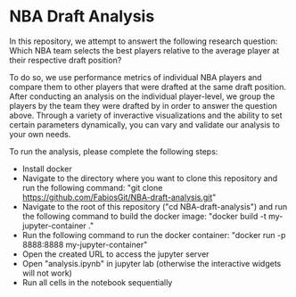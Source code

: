 # NBA Draft Analysis
In this repository, we attempt to answert the following research question: Which NBA team selects the best players relative to the average player at their respective draft position?

To do so, we use performance metrics of individual NBA players and compare them to other players that were drafted at the same draft position. After conducting an analysis on the individual player-level, we group the players by the team they were drafted by in order to answer the question above. Through a variety of inveractive visualizations and the ability to set certain parameters dynamically, you can vary and validate our analysis to your own needs.


To run the analysis, please complete the following steps:
- Install docker
- Navigate to the directory where you want to clone this repository and run the following command: "git clone https://github.com/FabiosGit/NBA-draft-analysis.git"
- Navigate to the root of this repository ("cd NBA-draft-analysis") and run the following command to build the docker image: "docker build -t my-jupyter-container ."
- Run the following command to run the docker container: "docker run -p 8888:8888 my-jupyter-container"
- Open the created URL to access the jupyter server
- Open "analysis.ipynb" in jupyter lab (otherwise the interactive widgets will not work)
- Run all cells in the notebook sequentially

